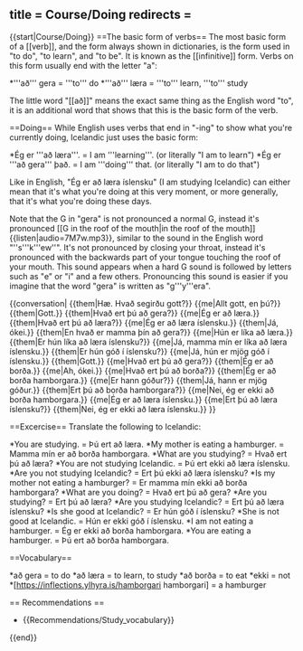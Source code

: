 title = Course/Doing
redirects =
---

{{start|Course/Doing}}
==The basic form of verbs==
The most basic form of a [[verb]], and the form always shown in dictionaries, is the form used in "to do", "to learn", and "to be". It is known as the [[infinitive]] form. Verbs on this form usually end with the letter "a":

*'''að''' gera = '''to''' do
*'''að''' læra = '''to''' learn, '''to''' study

The little word "[[að]]" means the exact same thing as the English word "to", it is an additional word that shows that this is the basic form of the verb.

==Doing==
While English uses verbs that end in "-ing" to show what you're currently doing, Icelandic just uses the basic form:

*Ég er '''að læra'''. = I am '''learning'''. (or literally "I am to learn")
*Ég er '''að gera''' það. = I am '''doing''' that. (or literally "I am to do that")

Like in English, "Ég er að læra íslensku" (I am studying Icelandic) can either mean that it's what you're doing at this very moment, or more generally, that it's what you're doing these days. 

Note that the G in "gera" is not pronounced a normal G, instead it's pronounced [[G in the roof of the mouth|in the roof of the mouth]] {{listen|audio=7M7w.mp3}}, similar to the sound in the English word "''s'''k'''ew''".  It's not pronounced by closing your throat, instead it's pronounced with the backwards part of your tongue touching the roof of your mouth. This sound appears when a hard G sound is followed by letters such as "e" or "i" and a few others. Pronouncing this sound is easier if you imagine that the word "gera" is written as "g'''y'''era". 


{{conversation|
{{them|Hæ. Hvað segirðu gott?}}
{{me|Allt gott, en þú?}}
{{them|Gott.}}
{{them|Hvað ert þú að gera?}}
{{me|Ég er að læra.}}
{{them|Hvað ert þú að læra?}}
{{me|Ég er að læra íslensku.}}
{{them|Já, ókei.}}
{{them|En hvað er mamma þín að gera?}}
{{me|Hún er líka að læra.}}
{{them|Er hún líka að læra íslensku?}}
{{me|Já, mamma mín er líka að læra íslensku.}}
{{them|Er hún góð í íslensku?}}
{{me|Já, hún er mjög góð í íslensku.}}
{{them|Gott.}}
{{me|Hvað ert þú að gera?}}
{{them|Ég er að borða.}}
{{me|Ah, ókei.}}
{{me|Hvað ert þú að borða?}}
{{them|Ég er að borða hamborgara.}}
{{me|Er hann góður?}}
{{them|Já, hann er mjög góður.}}
{{them|Ert þú að borða hamborgara?}}
{{me|Nei, ég er ekki að borða hamborgara.}}
{{me|Ég er að læra íslensku.}}
{{me|Ert þú að læra íslensku?}}
{{them|Nei, ég er ekki að læra íslensku.}}
}}

==Excercise==
Translate the following to Icelandic:

*You are studying. = Þú ert að læra.
*My mother is eating a hamburger. = Mamma mín er að borða hamborgara.
*What are you studying? = Hvað ert þú að læra?
*You are not studying Icelandic. = Þú ert ekki að læra íslensku.
*Are you not studying Icelandic? = Ert þú ekki að læra íslensku?
*Is my mother not eating a hamburger? = Er mamma mín ekki að borða hamborgara?
*What are you doing? = Hvað ert þú að gera?
*Are you studying? = Ert þú að læra?
*Are you studying Icelandic? = Ert þú að læra íslensku?
*Is she good at Icelandic? = Er hún góð í íslensku?
*She is not good at Icelandic. = Hún er ekki góð í íslensku.
*I am not eating a hamburger. = Ég er ekki að borða hamborgara.
*You are eating a hamburger. = Þú ert að borða hamborgara.

==Vocabulary==

*að gera = to do
*að læra = to learn, to study
*að borða = to eat
*ekki = not
*[https://inflections.ylhyra.is/hamborgari hamborgari] = a hamburger

== Recommendations ==

* {{Recommendations/Study_vocabulary}}

{{end}}
